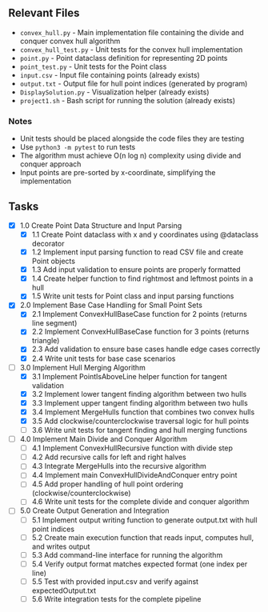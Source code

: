 ## Relevant Files

- `convex_hull.py` - Main implementation file containing the divide and conquer convex hull algorithm
- `convex_hull_test.py` - Unit tests for the convex hull implementation
- `point.py` - Point dataclass definition for representing 2D points
- `point_test.py` - Unit tests for the Point class
- `input.csv` - Input file containing points (already exists)
- `output.txt` - Output file for hull point indices (generated by program)
- `DisplaySolution.py` - Visualization helper (already exists)
- `project1.sh` - Bash script for running the solution (already exists)

### Notes

- Unit tests should be placed alongside the code files they are testing
- Use `python3 -m pytest` to run tests
- The algorithm must achieve O(n log n) complexity using divide and conquer approach
- Input points are pre-sorted by x-coordinate, simplifying the implementation

## Tasks

- [x] 1.0 Create Point Data Structure and Input Parsing
  - [x] 1.1 Create Point dataclass with x and y coordinates using @dataclass decorator
  - [x] 1.2 Implement input parsing function to read CSV file and create Point objects
  - [x] 1.3 Add input validation to ensure points are properly formatted
  - [x] 1.4 Create helper function to find rightmost and leftmost points in a hull
  - [x] 1.5 Write unit tests for Point class and input parsing functions

- [x] 2.0 Implement Base Case Handling for Small Point Sets
  - [x] 2.1 Implement ConvexHullBaseCase function for 2 points (returns line segment)
  - [x] 2.2 Implement ConvexHullBaseCase function for 3 points (returns triangle)
  - [x] 2.3 Add validation to ensure base cases handle edge cases correctly
  - [x] 2.4 Write unit tests for base case scenarios

- [ ] 3.0 Implement Hull Merging Algorithm
  - [x] 3.1 Implement PointIsAboveLine helper function for tangent validation
  - [x] 3.2 Implement lower tangent finding algorithm between two hulls
  - [x] 3.3 Implement upper tangent finding algorithm between two hulls
  - [x] 3.4 Implement MergeHulls function that combines two convex hulls
  - [x] 3.5 Add clockwise/counterclockwise traversal logic for hull points
  - [ ] 3.6 Write unit tests for tangent finding and hull merging functions

- [ ] 4.0 Implement Main Divide and Conquer Algorithm
  - [ ] 4.1 Implement ConvexHullRecursive function with divide step
  - [ ] 4.2 Add recursive calls for left and right halves
  - [ ] 4.3 Integrate MergeHulls into the recursive algorithm
  - [ ] 4.4 Implement main ConvexHullDivideAndConquer entry point
  - [ ] 4.5 Add proper handling of hull point ordering (clockwise/counterclockwise)
  - [ ] 4.6 Write unit tests for the complete divide and conquer algorithm

- [ ] 5.0 Create Output Generation and Integration
  - [ ] 5.1 Implement output writing function to generate output.txt with hull point indices
  - [ ] 5.2 Create main execution function that reads input, computes hull, and writes output
  - [ ] 5.3 Add command-line interface for running the algorithm
  - [ ] 5.4 Verify output format matches expected format (one index per line)
  - [ ] 5.5 Test with provided input.csv and verify against expectedOutput.txt
  - [ ] 5.6 Write integration tests for the complete pipeline
